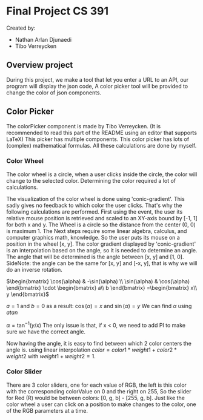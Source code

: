 # Final Project CS 391

Created by:
- Nathan Arlan Djunaedi
- Tibo Verreycken

## Overview project
During this project, we make a tool that let you enter a URL to an API,
our program will display the json code, A color picker tool will be provided to change the color
of json components.

## Color Picker
The colorPicker component is made by Tibo Verreycken.
(It is recommended to read this part of the README using an editor that supports LaTeX)
This picker has multiple components. This color picker has lots of (complex) mathematical formulas.
All these calculations are done by myself.

### Color Wheel
The color wheel is a circle, when a user clicks inside the circle, the color will change
to the selected color. Determining the color required a lot of calculations.

The visualization of the color wheel is done using 'conic-gradient'. This sadly gives no feedback 
to which color the user clicks. That's why the following calculations are performed.
First using the event, the user its relative mouse position is retrieved and scaled to an XY-axis bound
by [-1, 1] for both x and y. The Wheel is a circle so the distance from the center (0, 0) is maximum 1.
The Next steps require some linear algebra, calculus, and computer graphics math, knowledge.
So the user puts its mouse on a position in the wheel [x, y]. The color gradient displayed by 'conic-gradient' 
is an interpolation based on the angle, so it is needed to determine an angle. The angle that will be determined is the angle between
[x, y] and [1, 0]. SideNote: the angle can be the same for [x, y] and [-x, y], that is why we will do an inverse rotation.


$`\begin{bmatrix}
\cos(\alpha) & -\sin(\alpha) \\
\sin(\alpha) & \cos(\alpha)
\end{bmatrix}
\cdot
\begin{bmatrix}
a\\
b
\end{bmatrix}
=\begin{bmatrix}
x\\
y
\end{bmatrix}`$

$`
a = 1
`$ and $`
b = 0
`$
as a result:
$`
\cos(\alpha) = x
`$ and $`
\sin(\alpha) = y
`$
We can find $`\alpha`$ using $`atan`$

$`\alpha = \tan^{-1}(y/x)`$
The only issue is that, if x < 0, we need to add PI to make sure
we have the correct angle.

Now having the angle, it is easy to find between which 2 color centers the angle is.
using linear interpolation $`color = color1*weight1+color2*weight2`$ with $`weight1 + weight 2 = 1`$.

### Color Slider
There are 3 color sliders, one for each value of RGB, the left is this color with the corresponding colorValue on 0 and the right on 255,
So the slider for Red (R) would be between colors: [0, g, b] - [255, g, b]. Just like the color wheel a user can click on a position to make changes to the color,
one of the RGB parameters at a time.

